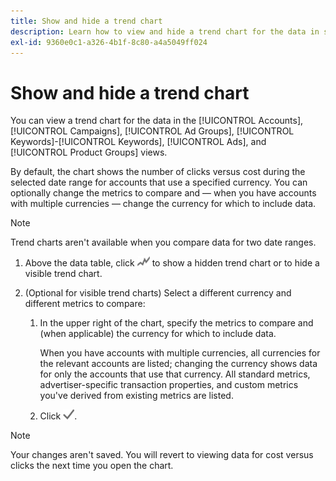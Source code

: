 ```yaml
---
title: Show and hide a trend chart
description: Learn how to view and hide a trend chart for the data in some campaign management views.
exl-id: 9360e0c1-a326-4b1f-8c80-a4a5049ff024
---
```

# Show and hide a trend chart

You can view a trend chart for the data in the [!UICONTROL Accounts], [!UICONTROL Campaigns], [!UICONTROL Ad Groups], [!UICONTROL Keywords]-[!UICONTROL Keywords], [!UICONTROL Ads], and [!UICONTROL Product Groups] views.

By default, the chart shows the number of clicks versus cost during the selected date range for accounts that use a specified currency. You can optionally change  the metrics to compare and &mdash; when you have accounts with multiple currencies &mdash; change the currency for which to include data.

>[!NOTE]
>
>Trend charts aren't available when you compare data for two date ranges.

1. Above the data table, click ![Charts](/help/search-social-commerce/assets/trend-chart.png "Charts") to show a hidden trend chart or to hide a visible trend chart.

1. (Optional for visible trend charts) Select a different currency and different metrics to compare:

   1. In the upper right of the chart, specify the metrics to compare and (when applicable) the currency for which to include data.
   
      When you have accounts with multiple currencies, all currencies for the relevant accounts are listed; changing the currency shows data for only the accounts that use that currency. All standard metrics, advertiser-specific transaction properties, and custom metrics you've derived from existing metrics are listed.

   1. Click ![Save](/help/search-social-commerce/assets/save-checkmark.png "Save").

>[!NOTE]
>
>Your changes aren't saved. You will revert to viewing data for cost versus clicks the next time you open the chart.
